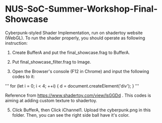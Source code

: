# NUS-SoC-Summer-Workshop-Final-Showcase
Cyberpunk-styled Shader Implementation, run on shadertoy website (WebGL). To run the shader properly, you should operate as following instruction:

1. Create BufferA and put the final_showcase.frag to BufferA.

2. Put final_showcase_filter.frag to Image.

3. Open the Browser's console (F12 in Chrome) and input the following codes to it:

''' 
for (let i = 0; i < 4; ++i) {
    d = document.createElement('div');
}
'''

Reference from https://www.shadertoy.com/view/lsGGDd . This codes is aiming at adding custom texture to shadertoy.

5. Click BufferA, then Click iChannel1. Upload the cyberpunk.png in this folder. Then, you can see the right side ball have it's color.
